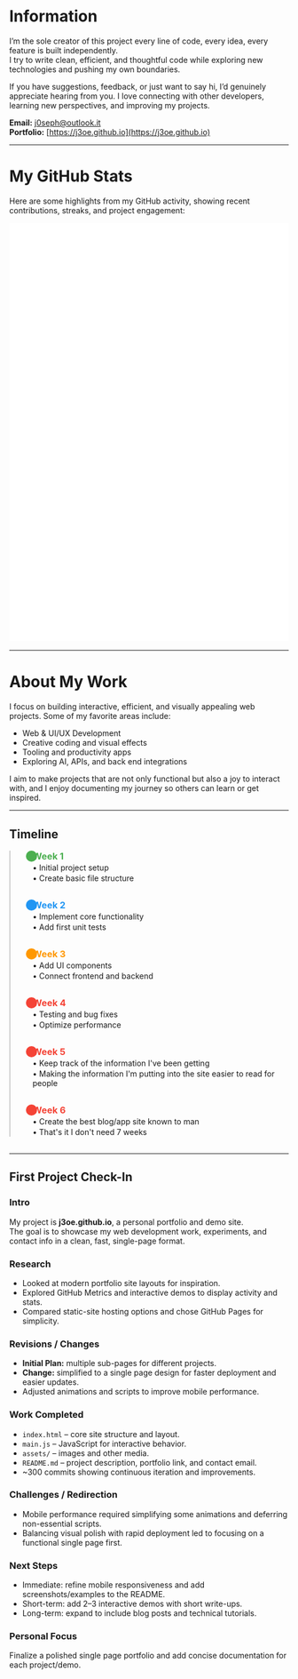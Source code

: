 # Information

I’m the sole creator of this project every line of code, every idea, every feature is built independently.  
I try to write clean, efficient, and thoughtful code while exploring new technologies and pushing my own boundaries.  

If you have suggestions, feedback, or just want to say hi, I’d genuinely appreciate hearing from you. I love connecting with other developers, learning new perspectives, and improving my projects.

**Email:** [j0seph@outlook.it](mailto:j0seph@outlook.it)  
**Portfolio:** [https://j3oe.github.io](https://j3oe.github.io)  

---

# My GitHub Stats

Here are some highlights from my GitHub activity, showing recent contributions, streaks, and project engagement:  

![Metrics](https://raw.githubusercontent.com/j3oe/j3oe.github.io/main/metrics.terminal.svg)

---

# About My Work

I focus on building interactive, efficient, and visually appealing web projects. Some of my favorite areas include:

- Web & UI/UX Development  
- Creative coding and visual effects  
- Tooling and productivity apps  
- Exploring AI, APIs, and back end integrations  

I aim to make projects that are not only functional but also a joy to interact with, and I enjoy documenting my journey so others can learn or get inspired.

---

## Timeline

<div style="position: relative; padding-left: 40px; border-left: 2px solid #ccc;">

<!-- Week 1 -->
<div style="position: relative; margin-bottom: 30px;">
  <div style="position: absolute; left: -12px; top: 0; width: 20px; height: 20px; background: #4CAF50; border-radius: 50%;"></div>
  <h3 style="margin: 0; color: #4CAF50;">Week 1</h3>
  <p style="margin: 2px 0;">• Initial project setup</p>
  <p style="margin: 2px 0;">• Create basic file structure</p>
</div>

<!-- Week 2 -->
<div style="position: relative; margin-bottom: 30px;">
  <div style="position: absolute; left: -12px; top: 0; width: 20px; height: 20px; background: #2196F3; border-radius: 50%;"></div>
  <h3 style="margin: 0; color: #2196F3;">Week 2</h3>
  <p style="margin: 2px 0;">• Implement core functionality</p>
  <p style="margin: 2px 0;">• Add first unit tests</p>
</div>

<!-- Week 3 -->
<div style="position: relative; margin-bottom: 30px;">
  <div style="position: absolute; left: -12px; top: 0; width: 20px; height: 20px; background: #FF9800; border-radius: 50%;"></div>
  <h3 style="margin: 0; color: #FF9800;">Week 3</h3>
  <p style="margin: 2px 0;">• Add UI components</p>
  <p style="margin: 2px 0;">• Connect frontend and backend</p>
</div>

<!-- Week 4 -->
<div style="position: relative; margin-bottom: 30px;">
  <div style="position: absolute; left: -12px; top: 0; width: 20px; height: 20px; background: #f44336; border-radius: 50%;"></div>
  <h3 style="margin: 0; color: #f44336;">Week 4</h3>
  <p style="margin: 2px 0;">• Testing and bug fixes</p>
  <p style="margin: 2px 0;">• Optimize performance</p>
</div>

<!-- Week 5 -->
<div style="position: relative; margin-bottom: 30px;">
  <div style="position: absolute; left: -12px; top: 0; width: 20px; height: 20px; background: #f44336; border-radius: 50%;"></div>
  <h3 style="margin: 0; color: #f44336;">Week 5</h3>
  <p style="margin: 2px 0;">• Keep track of the information I've been getting</p>
  <p style="margin: 2px 0;">• Making the information I'm putting into the site easier to read for people</p>
</div>

<!-- Week 6 -->
<div style="position: relative; margin-bottom: 30px;">
  <div style="position: absolute; left: -12px; top: 0; width: 20px; height: 20px; background: #f44336; border-radius: 50%;"></div>
  <h3 style="margin: 0; color: #f44336;">Week 6</h3>
  <p style="margin: 2px 0;">• Create the best blog/app site known to man</p>
  <p style="margin: 2px 0;">• That's it I don't need 7 weeks</p>
</div>

</div>

---

## First Project Check-In

### Intro
My project is **j3oe.github.io**, a personal portfolio and demo site.  
The goal is to showcase my web development work, experiments, and contact info in a clean, fast, single-page format.

### Research
- Looked at modern portfolio site layouts for inspiration.  
- Explored GitHub Metrics and interactive demos to display activity and stats.  
- Compared static-site hosting options and chose GitHub Pages for simplicity.

### Revisions / Changes
- **Initial Plan:** multiple sub-pages for different projects.  
- **Change:** simplified to a single page design for faster deployment and easier updates.  
- Adjusted animations and scripts to improve mobile performance.

### Work Completed
- `index.html` – core site structure and layout.  
- `main.js` – JavaScript for interactive behavior.  
- `assets/` – images and other media.  
- `README.md` – project description, portfolio link, and contact email.  
- ~300 commits showing continuous iteration and improvements.

### Challenges / Redirection
- Mobile performance required simplifying some animations and deferring non-essential scripts.  
- Balancing visual polish with rapid deployment led to focusing on a functional single page first.

### Next Steps
- Immediate: refine mobile responsiveness and add screenshots/examples to the README.  
- Short-term: add 2–3 interactive demos with short write-ups.  
- Long-term: expand to include blog posts and technical tutorials.

### Personal Focus
Finalize a polished single page portfolio and add concise documentation for each project/demo.
